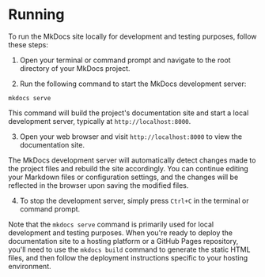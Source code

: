 # Running

To run the MkDocs site locally for development and testing purposes, follow these steps:

1. Open your terminal or command prompt and navigate to the root directory of your MkDocs project.

2. Run the following command to start the MkDocs development server:

```
mkdocs serve
```

This command will build the project's documentation site and start a local development server, typically at `http://localhost:8000`.

3. Open your web browser and visit `http://localhost:8000` to view the documentation site.

The MkDocs development server will automatically detect changes made to the project files and rebuild the site accordingly. You can continue editing your Markdown files or configuration settings, and the changes will be reflected in the browser upon saving the modified files.

4. To stop the development server, simply press `Ctrl+C` in the terminal or command prompt.

Note that the `mkdocs serve` command is primarily used for local development and testing purposes. When you're ready to deploy the documentation site to a hosting platform or a GitHub Pages repository, you'll need to use the `mkdocs build` command to generate the static HTML files, and then follow the deployment instructions specific to your hosting environment.
